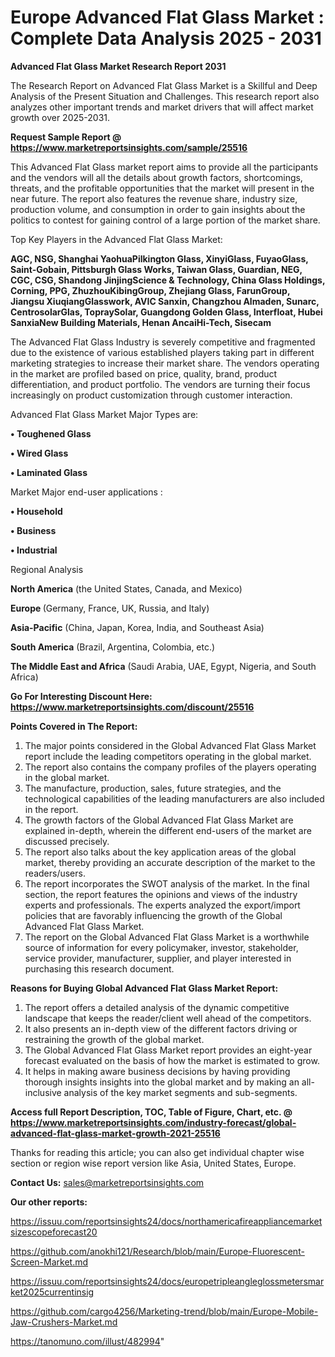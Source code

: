 # Europe Advanced Flat Glass Market : Complete Data Analysis 2025 - 2031

<strong>Advanced Flat Glass Market Research Report 2031</strong>

The Research Report on Advanced Flat Glass Market is a Skillful and Deep Analysis of the Present Situation and Challenges. This research report also analyzes other important trends and market drivers that will affect market growth over 2025-2031.

<strong>Request Sample Report @ <a href=https://www.marketreportsinsights.com/sample/25516>https://www.marketreportsinsights.com/sample/25516</a></strong>

This Advanced Flat Glass market report aims to provide all the participants and the vendors will all the details about growth factors, shortcomings, threats, and the profitable opportunities that the market will present in the near future. The report also features the revenue share, industry size, production volume, and consumption in order to gain insights about the politics to contest for gaining control of a large portion of the market share.

Top Key Players in the Advanced Flat Glass Market:

<strong>AGC, NSG, Shanghai YaohuaPilkington Glass, XinyiGlass, FuyaoGlass, Saint-Gobain, Pittsburgh Glass Works, Taiwan Glass, Guardian, NEG, CGC, CSG, Shandong JinjingScience & Technology, China Glass Holdings, Corning, PPG, ZhuzhouKibingGroup, Zhejiang Glass, FarunGroup, Jiangsu XiuqiangGlasswork, AVIC Sanxin, Changzhou Almaden, Sunarc, CentrosolarGlas, TopraySolar, Guangdong Golden Glass, Interfloat, Hubei SanxiaNew Building Materials, Henan AncaiHi-Tech, Sisecam</strong>

The Advanced Flat Glass Industry is severely competitive and fragmented due to the existence of various established players taking part in different marketing strategies to increase their market share. The vendors operating in the market are profiled based on price, quality, brand, product differentiation, and product portfolio. The vendors are turning their focus increasingly on product customization through customer interaction.

Advanced Flat Glass Market Major Types are:

<strong>• Toughened Glass

• Wired Glass

• Laminated Glass</strong>

Market Major end-user applications :

<strong>• Household

• Business

• Industrial</strong>

Regional Analysis

</u><strong><b>North America</b></strong> (the United States, Canada, and Mexico)

<strong><b>Europe </b></strong>(Germany, France, UK, Russia, and Italy)

<strong><b>Asia-Pacific</b></strong> (China, Japan, Korea, India, and Southeast Asia)

<strong><b>South America</b></strong> (Brazil, Argentina, Colombia, etc.)

<strong><b>The Middle East and Africa</b></strong> (Saudi Arabia, UAE, Egypt, Nigeria, and South Africa)

<strong>Go For Interesting Discount Here: <a href=https://www.marketreportsinsights.com/discount/25516>https://www.marketreportsinsights.com/discount/25516</a></strong>

<strong>Points Covered in The Report:</strong>
<ol>
  <li>The major points considered in the Global Advanced Flat Glass Market report include the leading competitors operating in the global market.</li>
  <li>The report also contains the company profiles of the players operating in the global market.</li>
  <li>The manufacture, production, sales, future strategies, and the technological capabilities of the leading manufacturers are also included in the report.</li>
  <li>The growth factors of the Global Advanced Flat Glass Market are explained in-depth, wherein the different end-users of the market are discussed precisely.</li>
  <li>The report also talks about the key application areas of the global market, thereby providing an accurate description of the market to the readers/users.</li>
  <li>The report incorporates the SWOT analysis of the market. In the final section, the report features the opinions and views of the industry experts and professionals. The experts analyzed the export/import policies that are favorably influencing the growth of the Global Advanced Flat Glass Market.</li>
  <li>The report on the Global Advanced Flat Glass Market is a worthwhile source of information for every policymaker, investor, stakeholder, service provider, manufacturer, supplier, and player interested in purchasing this research document.</li>
</ol>
<strong>Reasons for Buying Global Advanced Flat Glass Market Report:</strong>

<ol>
  <li>The report offers a detailed analysis of the dynamic competitive landscape that keeps the reader/client well ahead of the competitors.</li>
  <li>It also presents an in-depth view of the different factors driving or restraining the growth of the global market.</li>
  <li>The Global Advanced Flat Glass Market report provides an eight-year forecast evaluated on the basis of how the market is estimated to grow.</li>
  <li>It helps in making aware business decisions by having providing thorough insights insights into the global market and by making an all-inclusive analysis of the key market segments and sub-segments.</li>
</ol>
<strong>Access full Report Description, TOC, Table of Figure, Chart, etc. @ <a href=https://www.marketreportsinsights.com/industry-forecast/global-advanced-flat-glass-market-growth-2021-25516>https://www.marketreportsinsights.com/industry-forecast/global-advanced-flat-glass-market-growth-2021-25516</a></strong>


Thanks for reading this article; you can also get individual chapter wise section or region wise report version like Asia, United States, Europe.

<strong>Contact Us:</strong>
sales@marketreportsinsights.com

<strong>Our other reports:</strong>

<a href=https://issuu.com/reportsinsights24/docs/northamericafireappliancemarketsizescopeforecast20>https://issuu.com/reportsinsights24/docs/northamericafireappliancemarketsizescopeforecast20</a>

<a href=https://github.com/anokhi121/Research/blob/main/Europe-Fluorescent-Screen-Market.md>https://github.com/anokhi121/Research/blob/main/Europe-Fluorescent-Screen-Market.md</a>

<a href=https://issuu.com/reportsinsights24/docs/europetripleangleglossmetersmarket2025currentinsig>https://issuu.com/reportsinsights24/docs/europetripleangleglossmetersmarket2025currentinsig</a>

<a href=https://github.com/cargo4256/Marketing-trend/blob/main/Europe-Mobile-Jaw-Crushers-Market.md>https://github.com/cargo4256/Marketing-trend/blob/main/Europe-Mobile-Jaw-Crushers-Market.md</a>

<a href=https://tanomuno.com/illust/482994>https://tanomuno.com/illust/482994</a>"
